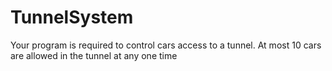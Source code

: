 # TunnelSystem
Your program is required to control cars access to a tunnel.  At most 10 cars are allowed in the tunnel at any one time
